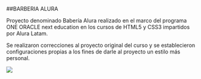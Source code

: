 ##BARBERIA ALURA

Proyecto denominado Babería Alura realizado en el marco del programa ONE ORACLE next education en los cursos de HTML5 y CSS3 impartidos por Alura Latam. 

Se realizaron correcciones al proyecto original del curso y se establecieron  configuraciones propias a los fines de darle al proyecto un estilo más personal.

![](https://user-images.githubusercontent.com/116129705/207995018-487fd112-d069-45f9-b466-212a2f57d1c0.png)
